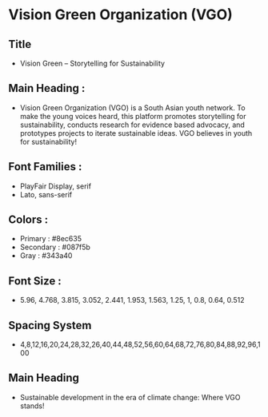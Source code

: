 # Vision Green Organization (VGO)

## Title
- Vision Green – Storytelling for Sustainability

## Main Heading :
- Vision Green Organization (VGO) is a South Asian youth network. To make the young voices heard, this platform promotes storytelling for sustainability, conducts research for evidence based advocacy, and prototypes projects to iterate sustainable ideas. VGO believes in youth for sustainability!

## Font Families : 
- PlayFair Display, serif
- Lato, sans-serif

## Colors : 
- Primary : #8ec635
- Secondary : #087f5b
- Gray : #343a40

## Font Size :
- 5.96, 4.768, 3.815, 3.052, 2.441, 1.953, 1.563, 1.25, 1, 0.8, 0.64, 0.512

## Spacing System
- 4,8,12,16,20,24,28,32,26,40,44,48,52,56,60,64,68,72,76,80,84,88,92,96,100

## Main Heading
- Sustainable development in the era of climate change: Where VGO stands!